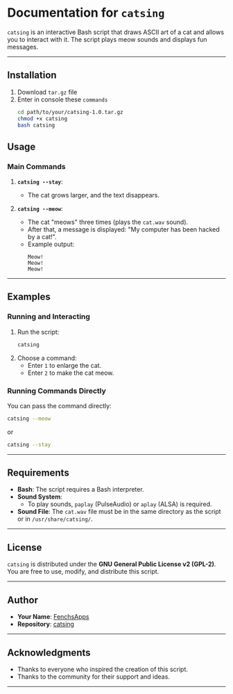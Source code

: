 # Documentation for `catsing`

`catsing` is an interactive Bash script that draws ASCII art of a cat and allows you to interact with it. The script plays meow sounds and displays fun messages.

---

## Installation

1. Download `tar.gz` file
2. Enter in console these `commands`
   ```bash
   cd path/to/your/catsing-1.0.tar.gz
   chmod +x catsing
   bash catsing
## Usage

### Main Commands
1. **`catsing --stay`**:
   - The cat grows larger, and the text disappears.

2. **`catsing --meow`**:
   - The cat "meows" three times (plays the `cat.wav` sound).
   - After that, a message is displayed: "My computer has been hacked by a cat!".
   - Example output:
     ```
     Meow!
     Meow!
     Meow!

---

## Examples

### Running and Interacting
1. Run the script:
   ```bash
   catsing
   ```
2. Choose a command:
   - Enter `1` to enlarge the cat.
   - Enter `2` to make the cat meow.

### Running Commands Directly
You can pass the command directly:
```bash
catsing --meow
```
or
```bash
catsing --stay
```

---

## Requirements

- **Bash**: The script requires a Bash interpreter.
- **Sound System**:
  - To play sounds, `paplay` (PulseAudio) or `aplay` (ALSA) is required.
- **Sound File**: The `cat.wav` file must be in the same directory as the script or in `/usr/share/catsing/`.

---

## License

`catsing` is distributed under the **GNU General Public License v2 (GPL-2)**. You are free to use, modify, and distribute this script.

---

## Author

- **Your Name**: [FenchsApps](https://github.com/FenchsApps)
- **Repository**: [catsing](https://github.com/FenchsApps/catsing)

---

## Acknowledgments

- Thanks to everyone who inspired the creation of this script.
- Thanks to the community for their support and ideas.

---
